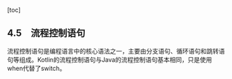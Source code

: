 [toc]

## 4.5　流程控制语句

流程控制语句是编程语言中的核心语法之一，主要由分支语句、循环语句和跳转语句等组成。Kotlin的流程控制语句与Java的流程控制语句基本相同，只是使用when代替了switch。

